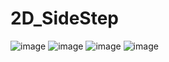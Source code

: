# 2D_SideStep
 

![image](https://user-images.githubusercontent.com/48191157/71569128-3f518680-2b10-11ea-868c-dc338c99a6db.png)
![image](https://user-images.githubusercontent.com/48191157/71569136-47112b00-2b10-11ea-9cd0-6256898e5301.png)
![image](https://user-images.githubusercontent.com/48191157/71569140-4a0c1b80-2b10-11ea-9147-37d9c2d21772.png)
![image](https://user-images.githubusercontent.com/48191157/71569141-4c6e7580-2b10-11ea-9612-66968e65de2f.png)

